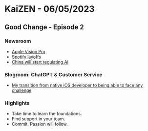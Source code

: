 # KaiZEN - 06/05/2023

## Good Change - Episode 2

### Newsroom

* [Apple Vision Pro](https://mashable.com/article/wwdc-2023-apple-mixed-vision-pro-headset-announcement-price-release-date)
* [Spotify layoffs](https://mashable.com/article/spotify-layoffs-podcasts)
* [China will start regulating AI](https://www.canberratimes.com.au/story/8223670/elon-musk-says-china-will-initiate-ai-regulations/)


### Blogroom: ChatGPT & Customer Service

* [My transition from native iOS developer to being able to face any challenge](https://building.nubank.com.br/my-transition-from-native-ios-developer-to-being-able-to-face-any-challenge/)

### Highlights
* Take time to learn the foundations. 
* Find support in your team.
* Commit. Passion will follow.

